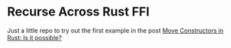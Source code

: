# Recurse Across Rust FFI

Just a little repo to try out the first example in the post [Move Constructors in Rust:
Is it possible?](https://mcyoung.xyz/2021/04/26/move-ctors)